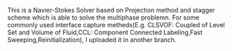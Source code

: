 This is a Navier-Stokes Solver based on Projection method and stagger scheme which is able to solve the multiphase problemn.
For some commonly used interface capture metheds(E.g. CLSVOF: Coupled of Level Set and Volume of Fluid,CCL: Component Connected Labeling,Fast Sweeping,Reinitialization), I uploaded it in another branch. 

